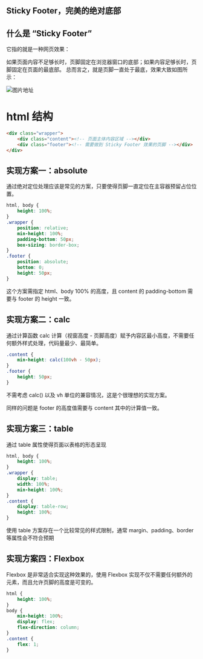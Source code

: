 ## Sticky Footer，完美的绝对底部

## 什么是 “Sticky Footer”

它指的就是一种网页效果：

如果页面内容不足够长时，页脚固定在浏览器窗口的底部；如果内容足够长时，页脚固定在页面的最底部。
总而言之，就是页脚一直处于最底，效果大致如图所示：

![图片地址](https://misc.aotu.io/liqinuo/sticky_02.png)

# html 结构

```html
<div class="wrapper">
    <div class="content"><!-- 页面主体内容区域 --></div>
    <div class="footer"><!-- 需要做到 Sticky Footer 效果的页脚 --></div>
</div>
```

## 实现方案一：absolute

通过绝对定位处理应该是常见的方案，只要使得页脚一直定位在主容器预留占位位置。

```css
html, body {
    height: 100%;
}
.wrapper {
    position: relative;
    min-height: 100%;
    padding-bottom: 50px;
    box-sizing: border-box;
}
.footer {
    position: absolute;
    bottom: 0;
    height: 50px;
}
```

这个方案需指定 html、body 100% 的高度，且 content 的 padding-bottom 需要与 footer 的 height 一致。

## 实现方案二：calc

通过计算函数 calc 计算（视窗高度 - 页脚高度）赋予内容区最小高度，不需要任何额外样式处理，代码量最少、最简单。

```css
.content {
    min-height: calc(100vh - 50px);
}
.footer {
    height: 50px;
}
```

不需考虑 calc() 以及 vh 单位的兼容情况，这是个很理想的实现方案。

同样的问题是 footer 的高度值需要与 content 其中的计算值一致。

## 实现方案三：table

通过 table 属性使得页面以表格的形态呈现

```css
html, body {
    height: 100%;
}
.wrapper {
    display: table;
    width: 100%;
    min-height: 100%;
}
.content {
    display: table-row;
    height: 100%;
}
```

使用 table 方案存在一个比较常见的样式限制，通常 margin、padding、border 等属性会不符合预期

## 实现方案四：Flexbox

Flexbox 是非常适合实现这种效果的，使用 Flexbox 实现不仅不需要任何额外的元素，而且允许页脚的高度是可变的。

```css
html {
    height: 100%;
}
body {
    min-height: 100%;
    display: flex;
    flex-direction: column;
}
.content {
    flex: 1;
}
```